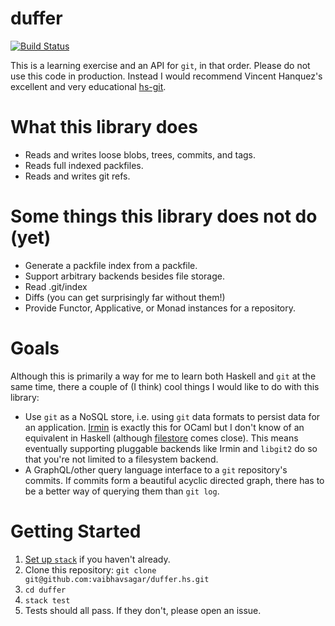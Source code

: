 duffer
=========
[![Build Status](https://travis-ci.org/vaibhavsagar/duffer.svg?branch=master)](https://travis-ci.org/vaibhavsagar/duffer)

This is a learning exercise and an API for `git`, in that order. Please do not
use this code in production. Instead I would recommend Vincent Hanquez's
excellent and very educational [hs-git](https://github.com/vincenthz/hs-git/).

# What this library does

- Reads and writes loose blobs, trees, commits, and tags.
- Reads full indexed packfiles.
- Reads and writes git refs.

# Some things this library does not do (yet)

- Generate a packfile index from a packfile.
- Support arbitrary backends besides file storage.
- Read .git/index
- Diffs (you can get surprisingly far without them!)
- Provide Functor, Applicative, or Monad instances for a repository.

# Goals

Although this is primarily a way for me to learn both Haskell and `git` at the
same time, there a couple of (I think) cool things I would like to do with this
library:

- Use `git` as a NoSQL store, i.e. using `git` data formats to persist data for
  an application. [Irmin](https://github.com/mirage/irmin) is exactly this for
  OCaml but I don't know of an equivalent in Haskell (although
  [filestore](https://hackage.haskell.org/package/filestore) comes close). This
  means eventually supporting pluggable backends like Irmin and `libgit2` do so
  that you're not limited to a filesystem backend.
- A GraphQL/other query language interface to a `git` repository's commits. If
  commits form a beautiful acyclic directed graph, there has to be a better way
  of querying them than `git log`.

# Getting Started

1. [Set up `stack`](https://docs.haskellstack.org/en/stable/README/) if you
   haven't already.
1. Clone this repository: `git clone git@github.com:vaibhavsagar/duffer.hs.git`
1. `cd duffer`
1. `stack test`
1. Tests should all pass. If they don't, please open an issue.
